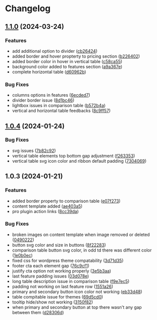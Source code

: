 # Changelog

## [1.1.0](https://github.com/dstudio-asia/saaspricing/compare/v1.0.4...v1.1.0) (2024-03-24)


### Features

* add additional option to divider ([cb26424](https://github.com/dstudio-asia/saaspricing/commit/cb26424388991dfa323bea875f253c7110604579))
* added border and hover propterty to pricing section ([b226402](https://github.com/dstudio-asia/saaspricing/commit/b226402b48766c4aa5f5b93aa993f6d4b43e545e))
* added border color in hover in vertical table ([c58ca55](https://github.com/dstudio-asia/saaspricing/commit/c58ca558a6d5bd318142b4e436deb86b9d8e4efe))
* background color added to features section ([a9a367e](https://github.com/dstudio-asia/saaspricing/commit/a9a367ed66c0f5b254eaaba91782a2dd80d2dff5))
* complete horizontal table ([d60962b](https://github.com/dstudio-asia/saaspricing/commit/d60962b336f7aee4227cc26ed37b544bf63aa629))


### Bug Fixes

* columns options in features ([6ecded7](https://github.com/dstudio-asia/saaspricing/commit/6ecded7f0a7f6045456f5b88397287d6b0f3f002))
* divider border issue ([8d1bc46](https://github.com/dstudio-asia/saaspricing/commit/8d1bc46840c017edfd29b4d04937a79586102ebc))
* lightbox issues in comparison table ([b572b4a](https://github.com/dstudio-asia/saaspricing/commit/b572b4abd5235f616e517d411d60c85697ca5089))
* vertical and horizontal table feedbacks ([8c9ff57](https://github.com/dstudio-asia/saaspricing/commit/8c9ff574e676a503c00c6edf7e63cc6cbcb662cd))

## [1.0.4](https://github.com/dstudio-asia/saaspricing/compare/v1.0.3...v1.0.4) (2024-01-24)


### Bug Fixes

* svg issues ([7b82c92](https://github.com/dstudio-asia/saaspricing/commit/7b82c92a793c02b8a51e848c19281790609e000b))
* vertical table elements top bottom gap adjustment ([f263353](https://github.com/dstudio-asia/saaspricing/commit/f263353ee911f4cea1b92dbe73082fc970b123ac))
* vertical table svg icon color and ribbon default padding ([7304069](https://github.com/dstudio-asia/saaspricing/commit/730406958ada7c6561abf29d9f8eaa178a46918a))

## 1.0.3 (2024-01-21)


### Features

* added border property to comparison table ([e07f273](https://github.com/dstudio-asia/saaspricing/commit/e07f2731ab753d279ef626ea7eef7d1532d8c847))
* content template added ([ae403a5](https://github.com/dstudio-asia/saaspricing/commit/ae403a54808abc2964d06debfe056342dcae772b))
* pro plugin action links ([8cc39da](https://github.com/dstudio-asia/saaspricing/commit/8cc39dae179d6f8ebebfb59fce8530d8c8c4d57d))


### Bug Fixes

* broken images on content template when image removed or deleted ([0490222](https://github.com/dstudio-asia/saaspricing/commit/0490222babafdcfa5dbceaa86bda16c13d1a848b))
* button svg color and size in buttons ([8f22283](https://github.com/dstudio-asia/saaspricing/commit/8f2228357a4979bea05ebd973eb85c6a9b34757c))
* comparison table button svg color, in odd td there was different color ([1e0b0ec](https://github.com/dstudio-asia/saaspricing/commit/1e0b0ecc858a623df254f1f3ea1739c405702cbb))
* fixed css for wordpress theme compatability ([3d71d35](https://github.com/dstudio-asia/saaspricing/commit/3d71d35da2ae062786ad2966b6e1686cb547ade7))
* footer cta each element gap ([76c9cf1](https://github.com/dstudio-asia/saaspricing/commit/76c9cf132430890e777f9b9b15584bf345ac549c))
* justify cta option not working properly ([3e5b3aa](https://github.com/dstudio-asia/saaspricing/commit/3e5b3aa52163b428d0fcebdde66e22f0f5663898))
* last feature padding issues ([03d078e](https://github.com/dstudio-asia/saaspricing/commit/03d078eed2b20a217996443ff8065740b40e1146))
* long table description issue in comparison table ([f9e7ec5](https://github.com/dstudio-asia/saaspricing/commit/f9e7ec5ce051cef43604776593adada5c4784b34))
* padding not working on last feature row ([1551a26](https://github.com/dstudio-asia/saaspricing/commit/1551a26a2b44be89180e15cab2b7f2cd76f15122))
* primary and secondary button icon color not working ([eb33d48](https://github.com/dstudio-asia/saaspricing/commit/eb33d48cc695e7e211a24707a7af95f22ef50ef1))
* table compitable issue for themes ([69d5cd0](https://github.com/dstudio-asia/saaspricing/commit/69d5cd0dca84f7b965ff977d90b7993439001123))
* tooltip hide/show not working ([3150f82](https://github.com/dstudio-asia/saaspricing/commit/3150f827b97cc2ab8fe0f5a438ceae7f71c980c4))
* when primary and secondary button at top there wasn't any gap between them ([d28306d](https://github.com/dstudio-asia/saaspricing/commit/d28306d7430573f8b06b5a40ea48684917d3b120))
